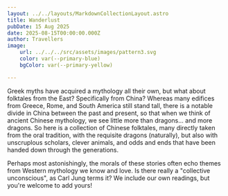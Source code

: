 ```yaml
---
layout: ../../layouts/MarkdownCollectionLayout.astro
title: Wanderlust
pubDate: 15 Aug 2025
date: 2025-08-15T00:00:00.000Z
author: Travellers
image:
    url: ../../../src/assets/images/pattern3.svg
    color: var(--primary-blue)
    bgColor: var(--primary-yellow)

---
```


Greek myths have acquired a mythology all their own, but what about folktales from the East?  Specifically from China?  Whereas many edifices from Greece, Rome, and South America still stand tall, there is a notable divide in China between the past and present, so that when we think of ancient Chinese mythology, we see little more than dragons... and more dragons. So here is a collection of Chinese folktales, many directly taken from the oral tradition, with the requisite dragons (naturally), but also with unscruplous scholars, clever animals, and odds and ends that have been handed down through the generations.

Perhaps most astonishingly, the morals of these stories often echo themes from Western mythology we know and love. Is there really a "collective unconscious", as Carl Jung terms it? We include our own readings, but you're welcome to add yours!